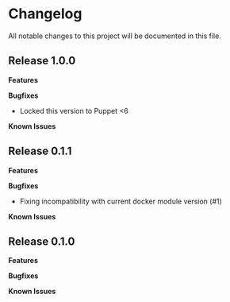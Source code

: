 # Changelog

All notable changes to this project will be documented in this file.

## Release 1.0.0

**Features**

**Bugfixes**
* Locked this version to Puppet <6

**Known Issues**

## Release 0.1.1

**Features**

**Bugfixes**
* Fixing incompatibility with current docker module version (#1)

**Known Issues**

## Release 0.1.0

**Features**

**Bugfixes**

**Known Issues**
